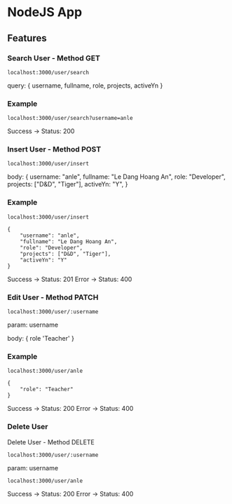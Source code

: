 # NodeJS App

## Features

### Search User - Method GET

    localhost:3000/user/search

query: {
    username,
    fullname,
    role,
    projects,
    activeYn
}

### Example

```
localhost:3000/user/search?username=anle
```  

Success -> Status: 200

### Insert User - Method POST

    localhost:3000/user/insert

body: {
    username: "anle",
    fullname: "Le Dang Hoang An",
    role: "Developer",
    projects: ["D&D", "Tiger"],
    activeYn: "Y",
}

### Example

```
localhost:3000/user/insert

{
    "username": "anle",
    "fullname": "Le Dang Hoang An",
    "role": "Developer",
    "projects": ["D&D", "Tiger"],
    "activeYn": "Y"
}
```

Success -> Status: 201
Error -> Status: 400

### Edit User - Method PATCH

    localhost:3000/user/:username

param: username

body: {
    role 'Teacher'
}

### Example

```
localhost:3000/user/anle

{
    "role": "Teacher"
}
```

Success -> Status: 200
Error -> Status: 400

### Delete User

Delete User - Method DELETE

    localhost:3000/user/:username

param: username

```
localhost:3000/user/anle
```  

Success -> Status: 200
Error -> Status: 400
